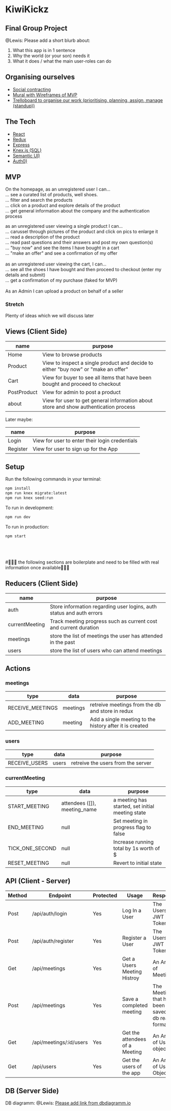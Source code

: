 # KiwiKickz

## Final Group Project

@Lewis: Please add a short blurb about:
1) What this app is in 1 sentence
2) Why the world (or your son) needs it
3) What it does / what the main user-roles can do

## Organising ourselves
- [Social contracting](https://docs.google.com/document/d/1pwtqSxUZA12r6_vuwfvo1w0ZCwHQp8M2m3-ed3RIxl0/edit)
- [Mural with Wireframes of MVP](https://app.mural.co/t/mahimanager3059/m/mahimanager3059/1645566429135/9f3cb87d7f24a01b6e26a00814d2d034cc4686ae?sender=u1a5b680ac0db02b3c2df7835)
- [Trelloboard to organise our work (prioritising, planning, assign, manage (standup))](https://trello.com/b/YlvgGwxG/kiwikickz)

## The Tech
- [React](https://reactjs.org/docs/getting-started.html)
- [Redux](https://redux.js.org/)
- [Express](https://expressjs.com/en/api.html)
- [Knex.js (SQL)](https://knexjs.org/)
- [Semantic UI)](https://react.semantic-ui.com/)
- [Auth0)](https://auth0.com/)

## MVP
On the homepage, as an unregistered user I can...<br>
... see a curated list of products, well shoes.<br>
... filter and search the products<br>
... click on a product and explore details of the product<br>
... get general information about the company and the authentication process<br>

as an unregistered user viewing a single product I can...<br>
... carussel through pictures of the product and click on pics to enlarge it<br>
... read a description of the product<br>
... read past questions and their answers and post my own question(s)<br>
... "buy now" and see the items I have bought in a cart<br>
... "make an offer" and see a confirmation of my offer<br>
<br>
as an unregistered user viewing the cart, I can...<br>
... see all the shoes I have bought and then proceed to checkout (enter my details and submit)<br>
... get a confirmation of my purchase (faked for MVP)<br>
<br>
As an Admin I can upload a product on behalf of a seller<br>

### Stretch
Plenty of ideas which we will discuss later

## Views (Client Side)

| name          | purpose                                                                                                                  |
| ------------- | ------------------------------------------------------------------------------------------------------------------------ |
| Home          | View to browse products                                                                                                  |
| Product       | View to inspect a single product and decide to either "buy now" or "make an offer"                                       |
| Cart          | View for buyer to see all items that have been bought and proceed to checkout                                            |
| PostProduct   | View for admin to post a product                                                                                         |
| about         | View for user to get general information about store and show authentication process                                     |

Later maybe:

| name          | purpose                                                                                                                  |
| ------------- | ------------------------------------------------------------------------------------------------------------------------ |
| Login         | View for user to enter their login credentials                                                                           |
| Register      | View for user to sign up for the App                                                                                     |

## Setup

Run the following commands in your terminal:

```sh
npm install
npm run knex migrate:latest
npm run knex seed:run
```

To run in development:

```sh
npm run dev
```

To run in production:

```sh
npm start
```

<br>
<br>
<br>
#🚧🚧🚧 the following sections are boilerplate and need to be filled with real information once available🚧🚧🚧
<br>

## Reducers (Client Side)

| name           | purpose                                                              |
| -------------- | -------------------------------------------------------------------- |
| auth           | Store information regarding user logins, auth status and auth errors |
| currentMeeting | Track meeting progress such as current cost and current duration     |
| meetings       | store the list of meetings the user has attended in the past         |
| users          | store the list of users who can attend meetings                      |

## Actions

### meetings

| type             | data     | purpose                                                 |
| ---------------- | -------- | ------------------------------------------------------- |
| RECEIVE_MEETINGS | meetings | retreive meetings from the db and store in redux        |
| ADD_MEETING      | meeting  | Add a single meeting to the history after it is created |

### users

| type          | data  | purpose                            |
| ------------- | ----- | ---------------------------------- |
| RECEIVE_USERS | users | retreive the users from the server |

### currentMeeting

| type            | data                         | purpose                                          |
| --------------- | ---------------------------- | ------------------------------------------------ |
| START_MEETING   | attendees ([]), meeting_name | a meeting has started, set initial meeting state |
| END_MEETING     | null                         | Set meeting in progress flag to false            |
| TICK_ONE_SECOND | null                         | Increase running total by 1s worth of $          |
| RESET_MEETING   | null                         | Revert to initial state                          |

## API (Client - Server)

| Method | Endpoint                | Protected | Usage                          | Response                                          |
| ------ | ----------------------- | --------- | ------------------------------ | ------------------------------------------------- |
| Post   | /api/auth/login         | Yes       | Log In a User                  | The Users JWT Token                               |
| Post   | /api/auth/register      | Yes       | Register a User                | The Users JWT Token                               |
| Get    | /api/meetings           | Yes       | Get a Users Meeting Histroy    | An Array of Meetings                              |
| Post   | /api/meetings           | Yes       | Save a completed meeting       | The Meeting that has been saved in db read format |
| Get    | /api/meetings/:id/users | Yes       | Get the attendees of a Meeting | An Array of User objects                          |
| Get    | /api/users              | Yes       | Get the users of the app       | An Array of User Objects                          |

## DB (Server Side)

DB diagramm:
@Lewis: [Please add link from dbdiagramm.io](https://dbdiagram.io/home)





